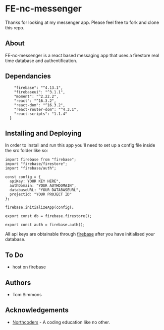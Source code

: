 # FE-nc-messenger

Thanks for looking at my messenger app. Please feel free to fork and clone this repo.

## About

FE-nc-messenger is a react based messaging app that uses a firestore real time database and authentification. 

## Dependancies

``` "dependencies": {
    "firebase": "^4.13.1",
    "firebaseui": "^3.1.1",
    "moment": "^2.22.2",
    "react": "^16.3.2",
    "react-dom": "^16.3.2",
    "react-router-dom": "^4.3.1",
    "react-scripts": "1.1.4"
  }
```
 
## Installing and Deploying

In order to install and run this app you'll need to set up a config file inside the src folder like so:

```
import firebase from "firebase";
import "firebase/firestore";
import "firebase/auth";

const config = {
  apiKey: YOUR KEY HERE",
  authDomain: "YOUR AUTHDOMAIN",
  databaseURL: "YOUR DATABASEURL",
  projectId: "YOUR PROJECT ID"
};

firebase.initializeApp(config);

export const db = firebase.firestore();

export const auth = firebase.auth();

```

All api keys are obtainable through [firebase](https://firebase.google.com/) after you have initialised your database.

## To Do

- host on firebase

## Authors

- Tom Simmons

## Acknowledgements 

- [Northcoders](https://northcoders.com/) - A coding education like no other.
